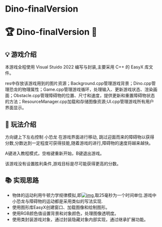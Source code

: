 # Dino-finalVersion
# 🏆 Dino-finalVersion 🐋



## 💡 游戏介绍



本游戏全程使用 Visual Stuido 2022 编写与封装,主要采用 C++ 的 EasyX 库文件。

res中存放该游戏用到的图片资源；Background.cpp管理游戏背景；Dino.cpp管理恐龙的物理属性；Game.cpp管理游戏循环，处理输入、更新游戏状态、渲染画面；Obstacle.cpp管理障碍物的位置、尺寸和速度，提供更新和重置障碍物状态的方法；ResourceManager.cpp加载和存储图像资源;UI.cpp管理游戏所有用户界面显示。

## 🎯 玩法介绍



方向键上下左右控制 小恐龙 在游戏界面进行移动, 跳过迎面而来的障碍物以获得分数,分数达到一定程度可获得技能,随着游戏的进行,障碍物的速度将越来越快。

A键进入教程模式，空格键重新开始，B键退出游戏。

该游戏没有设置胜利条件,游戏目标是尽可能获得更高的分数。

## 📚 实现思路



- 物体的运动利用牛顿力学规律模拟,即[![img](https://camo.githubusercontent.com/d6510344230d115631f57d7e616b6dad9bb578960abbc29cc7c791db88caddd7/68747470733a2f2f6c617465782e636f6465636f67732e636f6d2f6769662e6c617465783f5c5c783d782b762a5c44656c7461253230742c76783d76782b612a5c44656c746125323074)](https://camo.githubusercontent.com/d6510344230d115631f57d7e616b6dad9bb578960abbc29cc7c791db88caddd7/68747470733a2f2f6c617465782e636f6465636f67732e636f6d2f6769662e6c617465783f5c5c783d782b762a5c44656c7461253230742c76783d76782b612a5c44656c746125323074),取25毫秒为一个时间单位.游戏中小恐龙与障碍物的运动都是采用类似的写法实现.
- 使用图形库EasyX创建窗口、加载图像和绘制图形。
- 使用RGB颜色值设置背景和对象颜色，处理图像透明度。
- 使用类封装游戏对象，通过封装隐藏对象内部实现，通过继承扩展功能。
